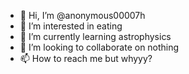 - 👋 Hi, I’m @anonymous00007h
- 👀 I’m interested in eating
- 🌱 I’m currently learning astrophysics
- 💞️ I’m looking to collaborate on nothing
- 📫 How to reach me but whyyy?
  

<!---
anonymous00007h/anonymous00007h is a ✨ special ✨ repository because its `README.md` (this file) appears on your GitHub profile.
You can click the Preview link to take a look at your changes.
--->
